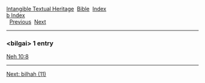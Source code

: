 [Intangible Textual Heritage](../../index)  [Bible](../index) 
[Index](index)   
[b Index](_b_)  
  [Previous](c01435)  [Next](c01437) 

------------------------------------------------------------------------

### &lt;bilgai&gt; 1 entry

[Neh 10:8](../kjv/neh010.htm#008)  

------------------------------------------------------------------------

[Next: bilhah (11)](c01437)
